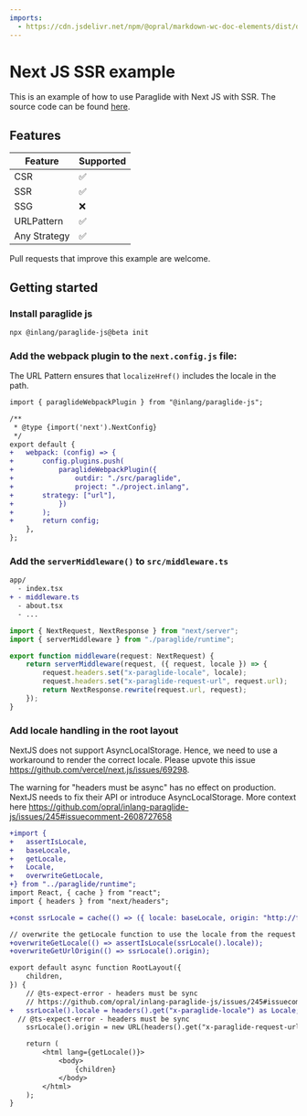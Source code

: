 ```yaml
---
imports:
  - https://cdn.jsdelivr.net/npm/@opral/markdown-wc-doc-elements/dist/doc-callout.js
---
```


# Next JS SSR example

This is an example of how to use Paraglide with Next JS with SSR. The source code can be found [here](https://github.com/opral/monorepo/tree/main/inlang/packages/paraglide/paraglide-js/examples/next-js-ssr).

## Features

| Feature      | Supported |
| ------------ | --------- |
| CSR          | ✅        |
| SSR          | ✅        |
| SSG          | ❌        |
| URLPattern   | ✅        |
| Any Strategy | ✅        |

<doc-callout type="tip">Pull requests that improve this example are welcome.</doc-callout>

## Getting started

### Install paraglide js

```bash
npx @inlang/paraglide-js@beta init
```

### Add the webpack plugin to the `next.config.js` file:

<doc-callout type="info">The URL Pattern ensures that `localizeHref()` includes the locale in the path.</doc-callout>

```diff
import { paraglideWebpackPlugin } from "@inlang/paraglide-js";

/**
 * @type {import('next').NextConfig}
 */
export default {
+	webpack: (config) => {
+		config.plugins.push(
+			paraglideWebpackPlugin({
+				outdir: "./src/paraglide",
+				project: "./project.inlang",
+       strategy: ["url"],
+			})
+		);
+		return config;
	},
};
```

### Add the `serverMiddleware()` to `src/middleware.ts`

```diff
app/
  - index.tsx
+ - middleware.ts
  - about.tsx
  - ...
```

```ts
import { NextRequest, NextResponse } from "next/server";
import { serverMiddleware } from "./paraglide/runtime";

export function middleware(request: NextRequest) {
	return serverMiddleware(request, ({ request, locale }) => {
		request.headers.set("x-paraglide-locale", locale);
		request.headers.set("x-paraglide-request-url", request.url);
		return NextResponse.rewrite(request.url, request);
	});
}
```

### Add locale handling in the root layout

NextJS does not support AsyncLocalStorage. Hence, we need to use a workaround to render the correct locale. Please upvote this issue https://github.com/vercel/next.js/issues/69298.

<doc-callout type="info">The warning for "headers must be async" has no effect on production. NextJS needs to fix their API or introduce AsyncLocalStorage. More context here https://github.com/opral/inlang-paraglide-js/issues/245#issuecomment-2608727658</doc-callout>

```diff
+import {
+	assertIsLocale,
+	baseLocale,
+	getLocale,
+	Locale,
+	overwriteGetLocale,
+} from "../paraglide/runtime";
import React, { cache } from "react";
import { headers } from "next/headers";

+const ssrLocale = cache(() => ({ locale: baseLocale, origin: "http://fallback.com" }));

// overwrite the getLocale function to use the locale from the request
+overwriteGetLocale(() => assertIsLocale(ssrLocale().locale));
+overwriteGetUrlOrigin(() => ssrLocale().origin);

export default async function RootLayout({
	children,
}) {
	// @ts-expect-error - headers must be sync
	// https://github.com/opral/inlang-paraglide-js/issues/245#issuecomment-2608727658
+	ssrLocale().locale = headers().get("x-paraglide-locale") as Locale;
  // @ts-expect-error - headers must be sync
	ssrLocale().origin = new URL(headers().get("x-paraglide-request-url")).origin; 

	return (
		<html lang={getLocale()}>
			<body>
				{children}
			</body>
		</html>
	);
}
```
